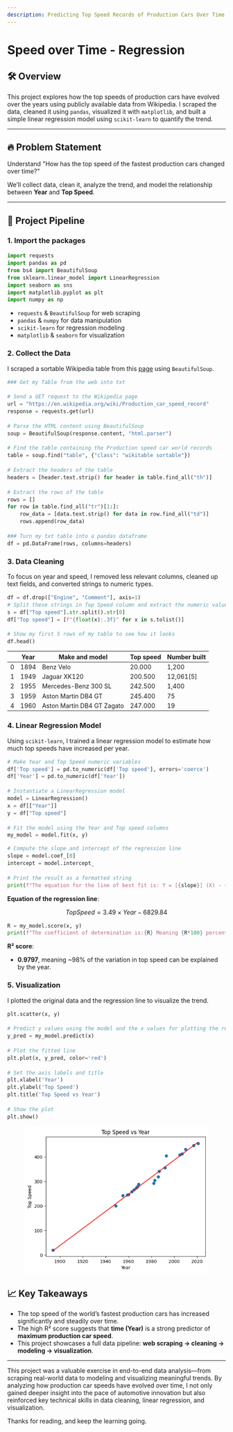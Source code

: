 ```yaml
---
description: Predicting Top Speed Records of Production Cars Over Time
---
```


# Speed over Time - Regression

## 🛠️ Overview

This project explores how the top speeds of production cars have evolved over the years using publicly available data from Wikipedia. I scraped the data, cleaned it using `pandas`, visualized it with `matplotlib`, and built a simple linear regression model using `scikit-learn` to quantify the trend.

***

## 🔥 Problem Statement

Understand "How has the top speed of the fastest production cars changed over time?"&#x20;

We’ll collect data, clean it, analyze the trend, and model the relationship between **Year** and **Top Speed**.

***

## 🧩 Project Pipeline

### 1. Import the packages

```python
import requests
import pandas as pd
from bs4 import BeautifulSoup
from sklearn.linear_model import LinearRegression
import seaborn as sns
import matplotlib.pyplot as plt
import numpy as np
```

* `requests` & `BeautifulSoup` for web scraping
* `pandas` & `numpy` for data manipulation
* `scikit-learn` for regression modeling
* `matplotlib` & `seaborn` for visualization

### 2. Collect the Data

I scraped a sortable Wikipedia table from this [page](https://en.wikipedia.org/wiki/Production_car_speed_record) using `BeautifulSoup`.

```python
### Get my Table from the web into txt

# Send a GET request to the Wikipedia page
url = "https://en.wikipedia.org/wiki/Production_car_speed_record"
response = requests.get(url)

# Parse the HTML content using BeautifulSoup
soup = BeautifulSoup(response.content, "html.parser")

# Find the table containing the Production speed car world records
table = soup.find("table", {"class": "wikitable sortable"})

# Extract the headers of the table
headers = [header.text.strip() for header in table.find_all("th")]

# Extract the rows of the table
rows = []
for row in table.find_all("tr")[1:]:
    row_data = [data.text.strip() for data in row.find_all("td")]
    rows.append(row_data)
    
### Turn my txt table into a pandas dataframe
df = pd.DataFrame(rows, columns=headers)
```

### 3. Data Cleaning

To focus on year and speed, I removed less relevant columns, cleaned up text fields, and converted strings to numeric types.

```python
df = df.drop(["Engine", "Comment"], axis=1)
# Split these strings in Top Speed column and extract the numeric value in KMPH (Before we hit a space).
s = df["Top speed"].str.split().str[0]
df["Top speed"] = [f"{float(x):.3f}" for x in s.tolist()]

# Show my first 5 rows of my table to see how it looks
df.head()
```

|   | Year | Make and model             | Top speed | Number built |
| - | ---- | -------------------------- | --------- | ------------ |
| 0 | 1894 | Benz Velo                  | 20.000    | 1,200        |
| 1 | 1949 | Jaguar XK120               | 200.500   | 12,061\[5]   |
| 2 | 1955 | Mercedes-Benz 300 SL       | 242.500   | 1,400        |
| 3 | 1959 | Aston Martin DB4 GT        | 245.400   | 75           |
| 4 | 1960 | Aston Martin DB4 GT Zagato | 247.000   | 19           |

### 4. Linear Regression Model

Using `scikit-learn`, I trained a linear regression model to estimate how much top speeds have increased per year.

```python
# Make Year and Top Speed numeric variables
df['Top speed'] = pd.to_numeric(df['Top speed'], errors='coerce')
df['Year'] = pd.to_numeric(df['Year'])

# Instantiate a LinearRegression model
model = LinearRegression()
x = df[["Year"]]
y = df["Top speed"]

# Fit the model using the Year and Top speed columns
my_model = model.fit(x, y)
```

```python
# Compute the slope and intercept of the regression line
slope = model.coef_[0]
intercept = model.intercept_

# Print the result as a formatted string
print(f"The equation for the line of best fit is: Y = [{slope}] (X) - {intercept*-1}")
```

**Equation of the regression line**:

$$
Top Speed = 3.49 × Year − 6829.84
$$

```python
R = my_model.score(x, y)
print(f"The coefficient of determination is:{R} Meaning {R*100} percent of the variation in Y can be attributed to X.")
```

**R² score**:

* **0.9797**, meaning \~98% of the variation in top speed can be explained by the year.

### 5. Visualization

I plotted the original data and the regression line to visualize the trend.

```python
plt.scatter(x, y)

# Predict y values using the model and the x values for plotting the regression line
y_pred = my_model.predict(x)

# Plot the fitted line
plt.plot(x, y_pred, color='red')

# Set the axis labels and title
plt.xlabel('Year')
plt.ylabel('Top Speed')
plt.title('Top Speed vs Year')

# Show the plot
plt.show()
```

<figure><img src=".gitbook/assets/TopSpeedvsYear.png" alt=""><figcaption></figcaption></figure>

## 📈 Key Takeaways

* The top speed of the world’s fastest production cars has increased significantly and steadily over time.
* The high R² score suggests that **time (Year)** is a strong predictor of **maximum production car speed**.
* This project showcases a full data pipeline: **web scraping → cleaning → modeling → visualization**.

***

This project was a valuable exercise in end-to-end data analysis—from scraping real-world data to modeling and visualizing meaningful trends. By analyzing how production car speeds have evolved over time, I not only gained deeper insight into the pace of automotive innovation but also reinforced key technical skills in data cleaning, linear regression, and visualization.&#x20;

Thanks for reading, and keep the learning going.
